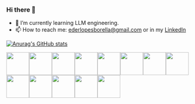### Hi there 👋

- 🌱 I’m currently learning LLM engineering.
- 📫 How to reach me: ederlopesborella@gmail.com or in my <a href="https://www.linkedin.com/in/eder-borella">LinkedIn</a>

[![Anurag's GitHub stats](https://github-readme-stats.vercel.app/api?username=EderBorella)](https://github.com/anuraghazra/github-readme-stats)

<img src="https://user-images.githubusercontent.com/94374354/202450147-cfd51e19-6d1b-49df-b834-890d17945197.png" width="60" height="60" /><img src="https://cdn.freebiesupply.com/logos/large/2x/dotnet-logo-png-transparent.png" width="60" height="60" /><img src="https://user-images.githubusercontent.com/94374354/202450261-41f7c6c3-01e5-477a-9bec-5fadcf2508a7.png" width="60" height="60" /><img src="https://user-images.githubusercontent.com/94374354/202450364-1cba09ea-7dd3-41f6-adc1-02384724e656.png" width="60" height="60" /><img src="https://user-images.githubusercontent.com/94374354/202450432-9721384d-7ffa-4c5a-8976-7cd765d85a00.png" width="60" height="60" /><img src="https://user-images.githubusercontent.com/94374354/202450767-3c99cd10-a690-4cc2-912d-94caffe7c964.png" width="60" height="60" /><img src="https://user-images.githubusercontent.com/94374354/202450842-16ee6af7-de9a-44cd-bb4f-5685edf8c2bc.png" width="60" height="60" /><img src="https://user-images.githubusercontent.com/94374354/202451005-89819ece-f4c2-4523-b3c5-e724464ad633.png" width="60" height="60" /><img src="https://user-images.githubusercontent.com/94374354/202451105-33157685-5e55-45d1-8d7b-34e2d689c5f9.png" width="60" height="60" /><img src="https://user-images.githubusercontent.com/94374354/202451520-1c1a5b4e-c055-4153-a0f0-1f4845a589f7.png" width="60" height="60" /><img src="https://user-images.githubusercontent.com/94374354/202452507-2e90666e-ab12-45a9-943a-0472b98a18a0.png" width="60" height="60" /><img src="https://user-images.githubusercontent.com/94374354/202452828-24f091ec-6980-4dff-8a8c-7ea1e63ce9b4.png" width="60" height="60" /><img src="https://user-images.githubusercontent.com/94374354/202453149-e01cd290-b044-482e-b470-73ea8ae180ab.png" width="60" height="60" />

<!--

- 🔭 I’m currently working on ...
- 🌱 I’m currently learning ...
- 👯 I’m looking to collaborate on ...
- 🤔 I’m looking for help with ...
- 💬 Ask me about ...
- 📫 How to reach me: ...
- 😄 Pronouns: ...
- ⚡ Fun fact: ...
-->
